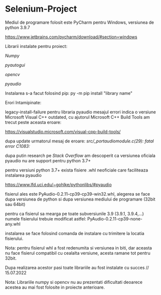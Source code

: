 # Selenium-Project

Mediul de programare folosit este PyCharm pentru Windows, versiunea de python 3.9.7

https://www.jetbrains.com/pycharm/download/#section=windows

Librarii instalate pentru proiect:

*Numpy* 

*pyautogui*

*opencv*

*pyaudio*

Instalarea s-a facut folosind pip: py -m pip install "library name"

Erori Intamipinate:

legacy-install-failure pentru libraria pyaudio
  mesajul errori indica o versiune Microsoft Visual C++ outdated, cu ajutorul Microsoft C++ Build Tools am trecut peste aceasta eroare:

  https://visualstudio.microsoft.com/visual-cpp-build-tools/

  dupa update urmatorul mesaj de eroare: *src/_portaudiomodule.c(29): fatal error C1083:*
  
  dupa putin research pe *Stack Overflow* am descoperit ca versiunea oficiala pyaudio nu are support pentru python 3.7+
  
  pentru versiuni python 3.7+ exista fisiere .whl neoficiale care faciliteaza instalarea pyaudio
  
  https://www.lfd.uci.edu/~gohlke/pythonlibs/#pyaudio
  
  fisierul ales este PyAudio-0.2.11-cp39-cp39-win32.whl, alegerea se face dupa versiunea de python si dupa versiunea mediului de programare (32bit sau 64bit)
  
  pentru ca fisierul sa mearga pe toate subversiunile 3.9 (3.9.1, 3.9.4,...) numele fisierului trebuie modificat astfel: PyAudio-0.2.11-cp39-none-any.whl
  
  instalarea se face folosind comanda de instalare cu trimitere la locatia fisierului.
  
  Nota: pentru fisierul whl a fost redenumita si versiunea in biti, dar aceasta nu face fisierul compatibil cu cealalta versiune, acesta ramane tot pentru 32bit.
  
Dupa realizarea acestor pasi toate librariile au fost instalate cu succes // 15.07.2022

Nota: Librariile numpy si opencv nu au prezentati dificultati deoarece acestea au mai fost folosite in proiecte anterioare.
